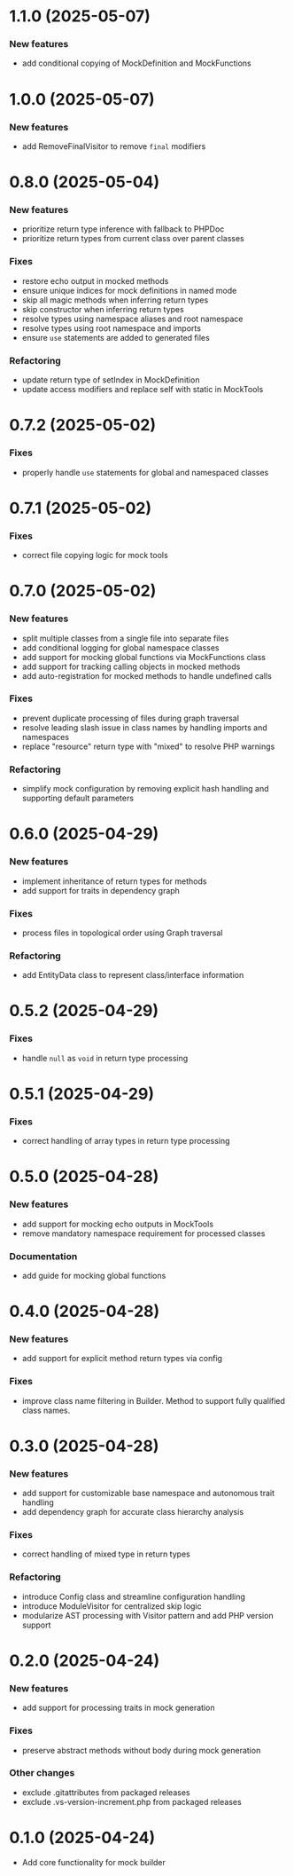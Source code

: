 # 1.1.0 (2025-05-07)

### New features
- add conditional copying of MockDefinition and MockFunctions

# 1.0.0 (2025-05-07)

### New features
- add RemoveFinalVisitor to remove `final` modifiers

# 0.8.0 (2025-05-04)

### New features
- prioritize return type inference with fallback to PHPDoc
- prioritize return types from current class over parent classes

### Fixes
- restore echo output in mocked methods
- ensure unique indices for mock definitions in named mode
- skip all magic methods when inferring return types
- skip constructor when inferring return types
- resolve types using namespace aliases and root namespace
- resolve types using root namespace and imports
- ensure `use` statements are added to generated files

### Refactoring
- update return type of setIndex in MockDefinition
- update access modifiers and replace self with static in MockTools

# 0.7.2 (2025-05-02)

### Fixes
- properly handle `use` statements for global and namespaced classes

# 0.7.1 (2025-05-02)

### Fixes
- correct file copying logic for mock tools

# 0.7.0 (2025-05-02)

### New features
- split multiple classes from a single file into separate files
- add conditional logging for global namespace classes
- add support for mocking global functions via MockFunctions class
- add support for tracking calling objects in mocked methods
- add auto-registration for mocked methods to handle undefined calls

### Fixes
- prevent duplicate processing of files during graph traversal
- resolve leading slash issue in class names by handling imports and namespaces
- replace "resource" return type with "mixed" to resolve PHP warnings

### Refactoring
- simplify mock configuration by removing explicit hash handling and supporting default parameters

# 0.6.0 (2025-04-29)

### New features
- implement inheritance of return types for methods
- add support for traits in dependency graph

### Fixes
- process files in topological order using Graph traversal

### Refactoring
- add EntityData class to represent class/interface information

# 0.5.2 (2025-04-29)

### Fixes
- handle `null` as `void` in return type processing

# 0.5.1 (2025-04-29)

### Fixes
- correct handling of array types in return type processing

# 0.5.0 (2025-04-28)

### New features
- add support for mocking echo outputs in MockTools
- remove mandatory namespace requirement for processed classes

### Documentation
- add guide for mocking global functions

# 0.4.0 (2025-04-28)

### New features
- add support for explicit method return types via config

### Fixes
- improve class name filtering in Builder. Method to support fully qualified class names.


# 0.3.0 (2025-04-28)

### New features
- add support for customizable base namespace and autonomous trait handling
- add dependency graph for accurate class hierarchy analysis

### Fixes
- correct handling of mixed type in return types

### Refactoring
- introduce Config class and streamline configuration handling
- introduce ModuleVisitor for centralized skip logic
- modularize AST processing with Visitor pattern and add PHP version support

# 0.2.0 (2025-04-24)

### New features
- add support for processing traits in mock generation

### Fixes
- preserve abstract methods without body during mock generation

### Other changes
- exclude .gitattributes from packaged releases
- exclude .vs-version-increment.php from packaged releases

# 0.1.0 (2025-04-24)

- Add core functionality for mock builder
